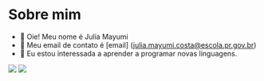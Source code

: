 # Sobre mim
- 👋 Oie! Meu nome é Julia Mayumi
- 📱 Meu email de contato é [email] (julia.mayumi.costa@escola.pr.gov.br)
- 👀 Eu estou interessada a aprender a programar novas linguagens.

![](https://img.shields.io/badge/Scratch-4D97FF?style=for-the-badge&logo=Scratch&logoColor=white)
![](https://img.shields.io/badge/JavaScript-323330?style=for-the-badge&logo=javascript&logoColor=F7DF1E)
